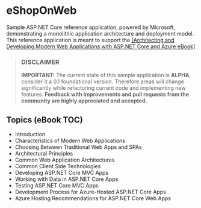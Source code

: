 # eShopOnWeb

Sample ASP.NET Core reference application, powered by Microsoft, demonstrating a monolithic application architecture and deployment model. This reference application is meant to support the <a href='docs/Architecting and Developing Modern Web Applications with ASP.NET Core and Azure.pdf'>[Architecting and Developing Modern Web Applications with ASP.NET Core and Azure eBook]</a>

> ### DISCLAIMER
> **IMPORTANT:** The current state of this sample application is **ALPHA**, consider it a 0.1 foundational version. Therefore areas will change significantly while refactoring current code and implementing new features. **Feedback with improvements and pull requests from the community are highly appreciated and accepted.**

## Topics (eBook TOC)

- Introduction
- Characteristics of Modern Web Applications
- Choosing Between Traditional Web Apps and SPAs
- Architectural Principles
- Common Web Application Architectures
- Common Client Side Technologies
- Developing ASP.NET Core MVC Apps
- Working with Data in ASP.NET Core Apps
- Testing ASP.NET Core MVC Apps
- Development Process for Azure-Hosted ASP.NET Core Apps
- Azure Hosting Recommendations for ASP.NET Core Web Apps

